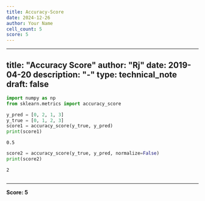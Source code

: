 ```yaml
---
title: Accuracy-Score
date: 2024-12-26
author: Your Name
cell_count: 5
score: 5
---
```


---
title: "Accuracy Score"
author: "Rj"
date: 2019-04-20
description: "-"
type: technical_note
draft: false
---

```python
import numpy as np
from sklearn.metrics import accuracy_score
```


```python
y_pred = [0, 2, 1, 3]
y_true = [0, 1, 2, 3]
score1 = accuracy_score(y_true, y_pred)    
print(score1)
```

    0.5



```python
score2 = accuracy_score(y_true, y_pred, normalize=False)
print(score2)
```

    2



```python

```


---
**Score: 5**